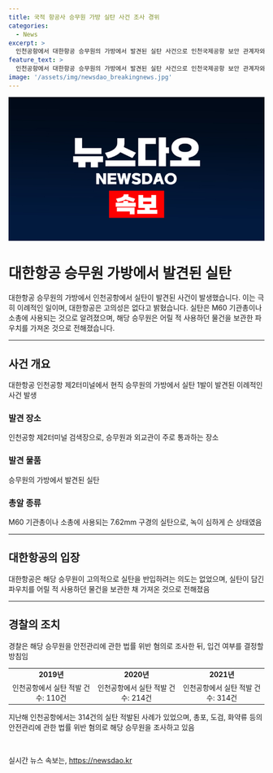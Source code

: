 ```yaml
---
title: 국적 항공사 승무원 가방 실탄 사건 조사 경위
categories:
  - News
excerpt: >
  인천공항에서 대한항공 승무원의 가방에서 발견된 실탄 사건으로 인천국제공항 보안 관계자와 경찰 관계자가 이 같은 사안에 대해 관련 발언을 내놓았다. 대한항공은 승무원이 실탄을 고의적으로 반입하려는 의도가 없었다고 밝혀, 고의성은 없는 것으로 결론지었다. 이는 규정을 잘 아는 현직 승무원의 적발로 이례적인 일이라고 보인다. 이 사건으로 인천공항에서의 실탄 적발 건수가 늘어나는 추세는 계속되고 있으며, 경찰은 해당 승무원에 대한 입건 가능성을 검토 중이다.
feature_text: >
  인천공항에서 대한항공 승무원의 가방에서 발견된 실탄 사건으로 인천국제공항 보안 관계자와 경찰 관계자가 이 같은 사안에 대해 관련 발언을 내놓았다. 대한항공은 승무원이 실탄을 고의적으로 반입하려는 의도가 없었다고 밝혀, 고의성은 없는 것으로 결론지었다. 이는 규정을 잘 아는 현직 승무원의 적발로 이례적인 일이라고 보인다. 이 사건으로 인천공항에서의 실탄 적발 건수가 늘어나는 추세는 계속되고 있으며, 경찰은 해당 승무원에 대한 입건 가능성을 검토 중이다.
image: '/assets/img/newsdao_breakingnews.jpg'
---
```


<p><img src="/assets/img/newsdao_breakingnews.jpg" alt="ranknews 속보" /></p>

<h1>대한항공 승무원 가방에서 발견된 실탄</h1>

<p data-ke-size="size16">대한항공 승무원의 가방에서 인천공항에서 실탄이 발견된 사건이 발생했습니다. 이는 극히 이례적인 일이며, 대한항공은 고의성은 없다고 밝혔습니다. 실탄은 M60 기관총이나 소총에 사용되는 것으로 알려졌으며, 해당 승무원은 어릴 적 사용하던 물건을 보관한 파우치를 가져온 것으로 전해졌습니다.</p>

<hr>

<h2>사건 개요</h2>

<p data-ke-size="size16">대한항공 인천공항 제2터미널에서 현직 승무원의 가방에서 실탄 1발이 발견된 이례적인 사건 발생</p>

<h3>발견 장소</h3>

<p data-ke-size="size16">인천공항 제2터미널 검색장으로, 승무원과 외교관이 주로 통과하는 장소</p>

<h3>발견 물품</h3>

<p data-ke-size="size16">승무원의 가방에서 발견된 실탄</p>

<h3>총알 종류</h3>

<p data-ke-size="size16">M60 기관총이나 소총에 사용되는 7.62mm 구경의 실탄으로, 녹이 심하게 슨 상태였음</p>

<hr>

<h2>대한항공의 입장</h2>

<p data-ke-size="size16">대한항공은 해당 승무원이 고의적으로 실탄을 반입하려는 의도는 없었으며, 실탄이 담긴 파우치를 어릴 적 사용하던 물건을 보관한 채 가져온 것으로 전해졌음</p>

<hr>

<h2>경찰의 조치</h2>

<p data-ke-size="size16">경찰은 해당 승무원을 안전관리에 관한 법률 위반 혐의로 조사한 뒤, 입건 여부를 결정할 방침임</p>

<table>
  <tbody>
    <tr>
      <td style="text-align: center; height: 17px;"><b>2019년</b></td>
      <td style="text-align: center; height: 17px;"><b>2020년</b></td>
      <td style="text-align: center; height: 17px;"><b>2021년</b></td>
    </tr>
    <tr>
      <td style="text-align: center; height: 17px;">인천공항에서 실탄 적발 건수: 110건</td>
      <td style="text-align: center; height: 17px;">인천공항에서 실탄 적발 건수: 214건</td>
      <td style="text-align: center; height: 17px;">인천공항에서 실탄 적발 건수: 314건</td>
    </tr>
  </tbody>
</table>

<p data-ke-size="size16">지난해 인천공항에서는 314건의 실탄 적발된 사례가 있었으며, 총포, 도검, 화약류 등의 안전관리에 관한 법률 위반 혐의로 해당 승무원을 조사하고 있음</p>

<p data-ke-size="size16">&nbsp;</p>
실시간 뉴스 속보는, <a href="https://newsdao.kr" rel="dofollow">https://newsdao.kr</a>


